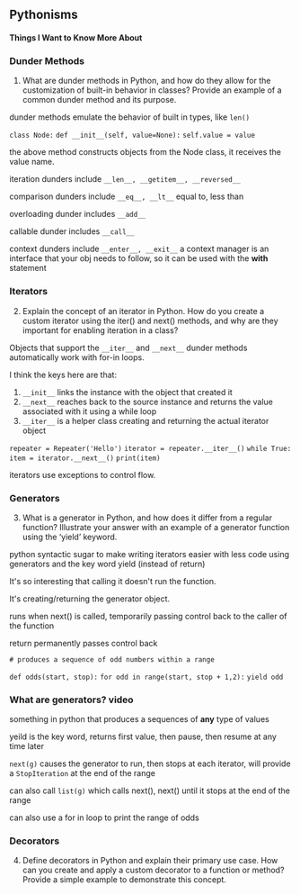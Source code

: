 ## Pythonisms

#### Things I Want to Know More About

### Dunder Methods

1. What are dunder methods in Python, and how do they allow for the customization of built-in behavior in classes? Provide an example of a common dunder method and its purpose.

dunder methods emulate the behavior of built in types, like `len()`

`class Node:`
`def __init__(self, value=None):`
    `self.value = value`

the above method constructs objects from the Node class, it receives the value name. 

iteration dunders include `__len__, __getitem__, __reversed__`

comparison dunders include `__eq__, __lt__` equal to, less than 

overloading dunder includes `__add__`

callable dunder includes `__call__`

context dunders include `__enter__, __exit__` a context manager is an interface that your obj needs to follow, so it can be used with the **with** statement

### Iterators

2. Explain the concept of an iterator in Python. How do you create a custom iterator using the iter() and next() methods, and why are they important for enabling iteration in a class?

Objects that support the `__iter__` and `__next__` dunder methods automatically work with for-in loops.

I think the keys here are that: 

1. `__init__` links the instance with the object that created it
2. `__next__` reaches back to the source instance and returns the value associated with it using a while loop
3. `__iter__` is a helper class creating and returning the actual iterator object

`repeater = Repeater('Hello')`
`iterator = repeater.__iter__()`
`while True:`
    `item = iterator.__next__()`
    `print(item)`

iterators use exceptions to control flow. 

### Generators

3. What is a generator in Python, and how does it differ from a regular function? Illustrate your answer with an example of a generator function using the ‘yield’ keyword.

python syntactic sugar to make writing iterators easier with less code using generators and the key word yield (instead of return)

It's so interesting that calling it doesn't run the function. 

It's creating/returning the generator object. 

runs when next() is called, temporarily passing control back to the caller of the function

return permanently passes control back


`# produces a sequence of odd numbers within a range`

`def odds(start, stop):`
    `for odd in range(start, stop + 1,2):`
        `yield odd`

### What are generators? video

something in python that produces a sequences of **any** type of values

yeild is the key word, returns first value, then pause, then resume at any time later

`next(g)` causes the generator to run, then stops at each iterator, will provide a `StopIteration` at the end of the range

can also call `list(g)` which calls next(), next() until it stops at the end of the range

can also use a for in loop to print the range of odds

### Decorators

4. Define decorators in Python and explain their primary use case. How can you create and apply a custom decorator to a function or method? Provide a simple example to demonstrate this concept.